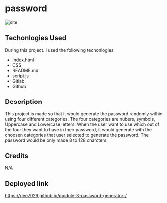 # password

![site](./assets/images/IMG%201.JPEG)

## Techonlogies Used
During this project. I used the following techonlogies 
- Index.html 
- CSS 
- README.md 
- script.js
- Gitlab 
- Github

## Description
 This project is made so that it would generate the password randomly within using four different categories. The four categories are nubers, symbols, Uppercase and Lowercase letters. When the user want to use which out of the four they want to have in their password, it would generate with the choosen categories that user selected to generate the password. The password would be only made 8 to 128 charcters. 

## Credits
N/A

## Deployed link
 https://rlee7029.github.io/module-3-password-generator-/